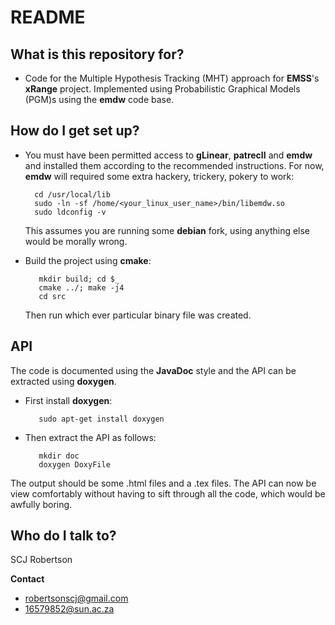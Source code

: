 # README #

## What is this repository for? ##

* Code for the Multiple Hypothesis Tracking (MHT) approach for **EMSS**'s **xRange** project. Implemented using Probabilistic Graphical Models (PGM)s using the **emdw** code base.

## How do I get set up? ##

* You must have been permitted access to **gLinear**, **patrecII** and **emdw** and installed them according to the recommended instructions. For now, **emdw** will required some extra hackery, trickery, pokery to work:

        cd /usr/local/lib
        sudo -ln -sf /home/<your_linux_user_name>/bin/libemdw.so
        sudo ldconfig -v
    
    This assumes you are running some **debian** fork, using anything else would be morally wrong.
    
* Build the project using **cmake**:

         mkdir build; cd $_
         cmake ../; make -j4
         cd src

   Then run which ever particular binary file was created.
   
## API ##
The code is documented using the **JavaDoc** style and the API can be extracted using **doxygen**. 

* First install **doxygen**:

         sudo apt-get install doxygen

* Then extract the API as follows:

         mkdir doc
         doxygen DoxyFile

The output should be some .html files and a .tex files. The API can now be view comfortably without having to sift through all the code, which would be awfully boring.

## Who do I talk to? ##

SCJ Robertson

**Contact**
* robertsonscj@gmail.com
* 16579852@sun.ac.za

